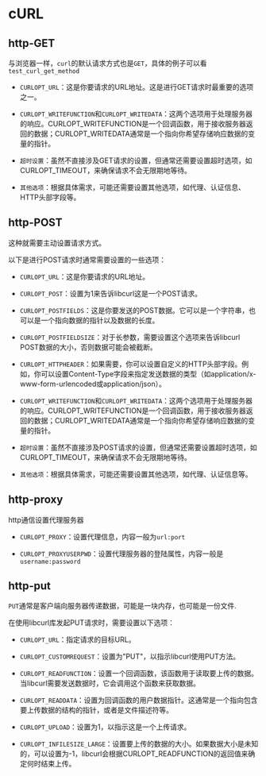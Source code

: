 # cURL

## http-GET

与浏览器一样，`curl`的默认请求方式也是`GET`，具体的例子可以看`test_curl_get_method`

* `CURLOPT_URL`：这是你要请求的URL地址。这是进行GET请求时最重要的选项之一。

* `CURLOPT_WRITEFUNCTION`和`CURLOPT_WRITEDATA`：这两个选项用于处理服务器的响应。CURLOPT_WRITEFUNCTION是一个回调函数，用于接收服务器返回的数据；CURLOPT_WRITEDATA通常是一个指向你希望存储响应数据的变量的指针。

* `超时设置`：虽然不直接涉及GET请求的设置，但通常还需要设置超时选项，如CURLOPT_TIMEOUT，来确保请求不会无限期地等待。

* `其他选项`：根据具体需求，可能还需要设置其他选项，如代理、认证信息、HTTP头部字段等。

## http-POST

这种就需要主动设置请求方式。

以下是进行POST请求时通常需要设置的一些选项：

* `CURLOPT_URL`：这是你要请求的URL地址。

* `CURLOPT_POST`：设置为1来告诉libcurl这是一个POST请求。

* `CURLOPT_POSTFIELDS`：这是你要发送的POST数据。它可以是一个字符串，也可以是一个指向数据的指针以及数据的长度。

* `CURLOPT_POSTFIELDSIZE`：对于长参数，需要设置这个选项来告诉libcurl POST数据的大小，否则数据可能会被截断。

* `CURLOPT_HTTPHEADER`：如果需要，你可以设置自定义的HTTP头部字段。例如，你可以设置Content-Type字段来指定发送数据的类型（如application/x-www-form-urlencoded或application/json）。

* `CURLOPT_WRITEFUNCTION`和`CURLOPT_WRITEDATA`：这两个选项用于处理服务器的响应。CURLOPT_WRITEFUNCTION是一个回调函数，用于接收服务器返回的数据；CURLOPT_WRITEDATA通常是一个指向你希望存储响应数据的变量的指针。

* `超时设置`：虽然不直接涉及POST请求的设置，但通常还需要设置超时选项，如CURLOPT_TIMEOUT，来确保请求不会无限期地等待。

* `其他选项`：根据具体需求，可能还需要设置其他选项，如代理、认证信息等。

## http-proxy

http通信设置代理服务器

* `CURLOPT_PROXY`：设置代理信息，内容一般为`url:port`

* `CURLOPT_PROXYUSERPWD`：设置代理服务器的登陆属性，内容一般是`username:password`

## http-put

`PUT`通常是客户端向服务器传递数据，可能是一块内存，也可能是一份文件.

在使用libcurl库发起PUT请求时，需要设置以下选项：

* `CURLOPT_URL`：指定请求的目标URL。

* `CURLOPT_CUSTOMREQUEST`：设置为"PUT"，以指示libcurl使用PUT方法。

* `CURLOPT_READFUNCTION`：设置一个回调函数，该函数用于读取要上传的数据。当libcurl需要发送数据时，它会调用这个函数来获取数据。
 
* `CURLOPT_READDATA`：设置为回调函数的用户数据指针。这通常是一个指向包含要上传数据的结构的指针，或者是文件描述符等。

* `CURLOPT_UPLOAD`：设置为1，以指示这是一个上传请求。

* `CURLOPT_INFILESIZE_LARGE`：设置要上传的数据的大小。如果数据大小是未知的，可以设置为-1，libcurl会根据CURLOPT_READFUNCTION的返回值来确定何时结束上传。